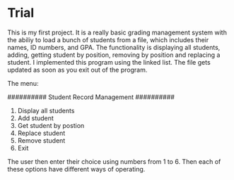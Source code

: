 # Trial
This is my first project. It is a really basic grading management system with the abiliy to load a bunch of students from a file, which includes their names, ID numbers, and GPA. The functionality is displaying all students, adding, getting student by position, removing by position and replacing a student. I implemented this program using the linked list. The file gets updated as soon as you exit out of the program.

The menu:

########## Student Record Management ##########
1.    Display all students
2.    Add student
3.    Get student by postion
4.    Replace student
5.    Remove student
6.    Exit

The user then enter their choice using numbers from 1 to 6. Then each of these options have different ways of operating. 
